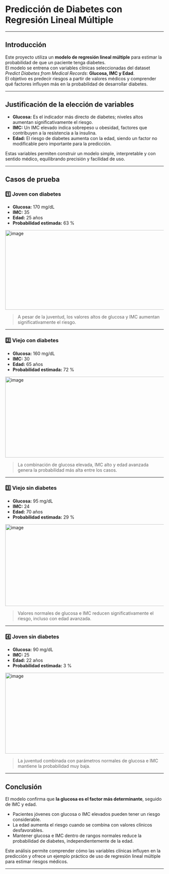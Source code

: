 # Predicción de Diabetes con Regresión Lineal Múltiple

---

## Introducción
Este proyecto utiliza un **modelo de regresión lineal múltiple** para estimar la probabilidad de que un paciente tenga diabetes.  
El modelo se entrena con variables clínicas seleccionadas del dataset *Predict Diabetes from Medical Records*: **Glucosa, IMC y Edad**.  
El objetivo es predecir riesgos a partir de valores médicos y comprender qué factores influyen más en la probabilidad de desarrollar diabetes.

---

## Justificación de la elección de variables
- **Glucosa:** Es el indicador más directo de diabetes; niveles altos aumentan significativamente el riesgo.  
- **IMC:** Un IMC elevado indica sobrepeso u obesidad, factores que contribuyen a la resistencia a la insulina.  
- **Edad:** El riesgo de diabetes aumenta con la edad, siendo un factor no modificable pero importante para la predicción.  

Estas variables permiten construir un modelo simple, interpretable y con sentido médico, equilibrando precisión y facilidad de uso.

---

## Casos de prueba

### 1️⃣ Joven con diabetes
- **Glucosa:** 170 mg/dL  
- **IMC:** 35  
- **Edad:** 25 años  
- **Probabilidad estimada:** 63 %  

<img width="577" height="252" alt="image" src="https://github.com/user-attachments/assets/6048df56-63ca-4738-a538-1b4645e71676" />

> A pesar de la juventud, los valores altos de glucosa y IMC aumentan significativamente el riesgo.

---

### 2️⃣ Viejo con diabetes
- **Glucosa:** 160 mg/dL  
- **IMC:** 30  
- **Edad:** 65 años  
- **Probabilidad estimada:** 72 %  

<img width="578" height="256" alt="image" src="https://github.com/user-attachments/assets/dcd71057-128c-48fa-8aa0-7264dfcc3b18" />

> La combinación de glucosa elevada, IMC alto y edad avanzada genera la probabilidad más alta entre los casos.

---

### 3️⃣ Viejo sin diabetes
- **Glucosa:** 95 mg/dL  
- **IMC:** 24  
- **Edad:** 70 años  
- **Probabilidad estimada:** 29 %  

<img width="587" height="259" alt="image" src="https://github.com/user-attachments/assets/22d66e26-ae60-44a5-ac15-d442695e7dbf" />

> Valores normales de glucosa e IMC reducen significativamente el riesgo, incluso con edad avanzada.

---

### 4️⃣ Joven sin diabetes
- **Glucosa:** 90 mg/dL  
- **IMC:** 25  
- **Edad:** 22 años  
- **Probabilidad estimada:** 3 %  

<img width="581" height="256" alt="image" src="https://github.com/user-attachments/assets/395f3f08-f61e-49c2-b953-3271020f51b2" />

> La juventud combinada con parámetros normales de glucosa e IMC mantiene la probabilidad muy baja.

---

## Conclusión
El modelo confirma que **la glucosa es el factor más determinante**, seguido de IMC y edad.  

- Pacientes jóvenes con glucosa o IMC elevados pueden tener un riesgo considerable.  
- La edad aumenta el riesgo cuando se combina con valores clínicos desfavorables.  
- Mantener glucosa e IMC dentro de rangos normales reduce la probabilidad de diabetes, independientemente de la edad.  

Este análisis permite comprender cómo las variables clínicas influyen en la predicción y ofrece un ejemplo práctico de uso de regresión lineal múltiple para estimar riesgos médicos.

---
